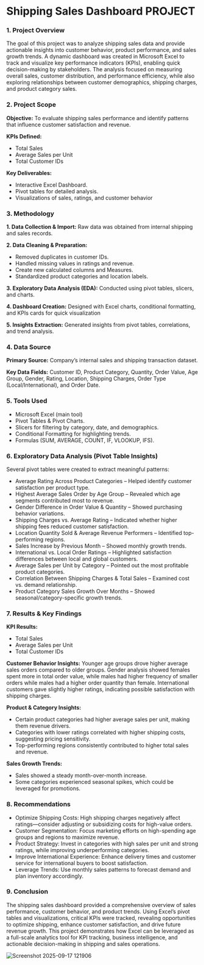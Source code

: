 # Shipping Sales Dashboard PROJECT
### 1.	Project Overview
The goal of this project was to analyze shipping sales data and provide actionable insights into customer behavior, product performance, and sales growth trends. A dynamic dashboard was created in Microsoft Excel to track and visualize key performance indicators (KPIs), enabling quick decision-making by stakeholders.
The analysis focused on measuring overall sales, customer distribution, and performance efficiency, while also exploring relationships between customer demographics, shipping charges, and product category sales.

### 2.	Project Scope
**Objective:** To evaluate shipping sales performance and identify patterns that influence customer satisfaction and revenue.

**KPIs Defined:**
* Total Sales
* Average Sales per Unit
* Total Customer IDs

**Key Deliverables:**
* Interactive Excel Dashboard.
* Pivot tables for detailed analysis.
* Visualizations of sales, ratings, and customer behavior

### 3.	Methodology

**1. Data Collection & Import:** Raw data was obtained from internal shipping and sales records.

**2. Data Cleaning & Preparation:**
* Removed duplicates in customer IDs.
* Handled missing values in ratings and revenue.
* Create new calculated columns and Measures.
* Standardized product categories and location labels.

**3. Exploratory Data Analysis (EDA):** Conducted using pivot tables, slicers, and charts.
  
**4. Dashboard Creation:** Designed with Excel charts, conditional formatting, and KPIs cards for quick visualization

**5. Insights Extraction:** Generated insights from pivot tables, correlations, and trend analysis.


### 4. Data Source

**Primary Source:** Company’s internal sales and shipping transaction dataset.

**Key Data Fields:** Customer ID, Product Category, Quantity, Order Value, Age Group, Gender, Rating, Location, Shipping Charges, Order Type (Local/International), and Order Date.


 ### 5. Tools Used

* Microsoft Excel (main tool)
* Pivot Tables & Pivot Charts.
* Slicers for filtering by category, date, and demographics.
* Conditional Formatting for highlighting trends.
* Formulas (SUM, AVERAGE, COUNT, IF, VLOOKUP, IFS).

### 6. Exploratory Data Analysis (Pivot Table Insights)

Several pivot tables were created to extract meaningful patterns:

* Average Rating Across Product Categories – Helped identify customer satisfaction per product type.
* Highest Average Sales Order by Age Group – Revealed which age segments contributed most to revenue.
* Gender Difference in Order Value & Quantity – Showed purchasing behavior variations.
* Shipping Charges vs. Average Rating – Indicated whether higher shipping fees reduced customer satisfaction.
* Location Quantity Sold & Average Revenue Performers – Identified top-performing regions.
* Sales Increase by Previous Month – Showed monthly growth trends.
* International vs. Local Order Ratings – Highlighted satisfaction differences between local and global customers.
* Average Sales per Unit by Category – Pointed out the most profitable product categories.
* Correlation Between Shipping Charges & Total Sales – Examined cost vs. demand relationship.
* Product Category Sales Growth Over Months – Showed seasonal/category-specific growth trends.


### 7. Results & Key Findings

**KPI Results:**
* Total Sales
* Average Sales per Unit
* Total Customer IDs

**Customer Behavior Insights:**
Younger age groups drove higher average sales orders compared to older groups.
Gender analysis showed females spent more in total order value, while males had higher frequency of smaller orders while males had a higher order quantity than female.
International customers gave slightly higher ratings, indicating possible satisfaction with shipping charges.

**Product & Category Insights:**

* Certain product categories had higher average sales per unit, making them revenue drivers.
* Categories with lower ratings correlated with higher shipping costs, suggesting pricing sensitivity.
* Top-performing regions consistently contributed to higher total sales and revenue.

**Sales Growth Trends:**

* Sales showed a steady month-over-month increase.
* Some categories experienced seasonal spikes, which could be leveraged for promotions.

### 8. Recommendations
  
* Optimize Shipping Costs: High shipping charges negatively affect ratings—consider adjusting or subsidizing costs for high-value orders.
* Customer Segmentation: Focus marketing efforts on high-spending age groups and regions to maximize revenue.
* Product Strategy: Invest in categories with high sales per unit and strong ratings, while improving underperforming categories.
* Improve International Experience: Enhance delivery times and customer service for international buyers to boost satisfaction.
* Leverage Trends: Use monthly sales patterns to forecast demand and plan inventory accordingly.

### 9. Conclusion
The shipping sales dashboard provided a comprehensive overview of sales performance, customer behavior, and product trends. Using Excel’s pivot tables and visualizations, critical KPIs were tracked, revealing opportunities to optimize shipping, enhance customer satisfaction, and drive future revenue growth.
This project demonstrates how Excel can be leveraged as a full-scale analytics tool for KPI tracking, business intelligence, and actionable decision-making in shipping and sales operations.


![Screenshot 2025-09-17 121906](https://github.com/user-attachments/assets/61f5bdcb-239a-4881-9b92-c26ec3f7b7b6)

